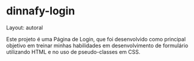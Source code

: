 # dinnafy-login


Layout: autoral


Este projeto é uma Página de Login, que foi desenvolvido como principal objetivo em treinar minhas habilidades em desenvolvimento de formulário utilizando HTML e no uso de pseudo-classes em CSS. 

